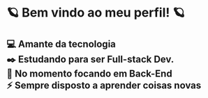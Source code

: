 <h1>🪐 Bem vindo ao meu perfil! 🪐</h1>
<h2>
  💻 Amante da tecnologia <br>
  ✒️ Estudando para ser Full-stack Dev. <br>
  👾 No momento focando em Back-End <br>
  ⚡ Sempre disposto a aprender coisas novas
</h2>


